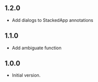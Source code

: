 ## 1.2.0
- Add dialogs to StackedApp annotations
## 1.1.0
- Add ambiguate function
## 1.0.0
- Initial version.

